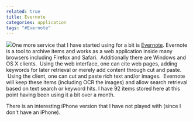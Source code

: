 ```yaml
---
related: true
title: Evernote
categories: application 
tags: "#Evernote"
---
```

![][1]One more service that I have started using for a bit is [Evernote][2].
Evernote is a tool to archive items and works as a web application inside many
browsers including Firefox and Safari.  Additionally there are Windows and OS
X clients.  Using the web interface, one can cite web pages, adding keywords
for later retrieval or merely add content through cut and paste.  Using the
client, one can cut and paste rich text and/or images.  Evernote will keep
these items (including OCR the images) and allow search retrieval based on
text search or keyword hits. I have 92 items stored here at this point having
been using it a bit over a month.

There is an interesting iPhone version that I have not played with (since I
don't have an iPhone).

[1]: http://www.evernote.com/about/img/logo.gif

[2]: http://www.evernote.com (Evernote)

